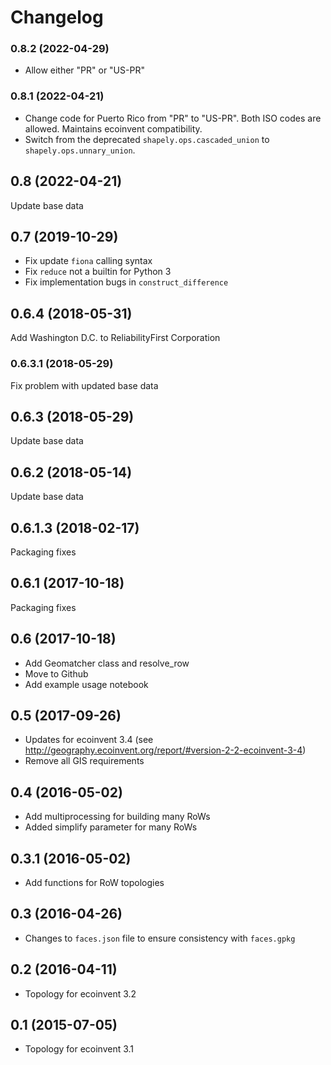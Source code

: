 # Changelog

### 0.8.2 (2022-04-29)

* Allow either "PR" or "US-PR"

### 0.8.1 (2022-04-21)

* Change code for Puerto Rico from "PR" to "US-PR". Both ISO codes are allowed. Maintains ecoinvent compatibility.
* Switch from the deprecated `shapely.ops.cascaded_union` to `shapely.ops.unnary_union`.

## 0.8 (2022-04-21)

Update base data

## 0.7 (2019-10-29)

* Fix update `fiona` calling syntax
* Fix `reduce` not a builtin for Python 3
* Fix implementation bugs in `construct_difference`

## 0.6.4 (2018-05-31)

Add Washington D.C. to ReliabilityFirst Corporation

### 0.6.3.1 (2018-05-29)

Fix problem with updated base data

## 0.6.3 (2018-05-29)

Update base data

## 0.6.2 (2018-05-14)

Update base data

## 0.6.1.3 (2018-02-17)

Packaging fixes

## 0.6.1 (2017-10-18)

Packaging fixes

## 0.6 (2017-10-18)

- Add Geomatcher class and resolve_row
- Move to Github
- Add example usage notebook

## 0.5 (2017-09-26)

- Updates for ecoinvent 3.4 (see http://geography.ecoinvent.org/report/#version-2-2-ecoinvent-3-4)
- Remove all GIS requirements

## 0.4 (2016-05-02)

- Add multiprocessing for building many RoWs
- Added simplify parameter for many RoWs

## 0.3.1 (2016-05-02)

- Add functions for RoW topologies

## 0.3 (2016-04-26)

- Changes to ``faces.json`` file to ensure consistency with ``faces.gpkg``

## 0.2 (2016-04-11)

- Topology for ecoinvent 3.2

## 0.1 (2015-07-05)

- Topology for ecoinvent 3.1
